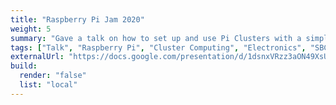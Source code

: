 ```yaml
---
title: "Raspberry Pi Jam 2020"
weight: 5
summary: "Gave a talk on how to set up and use Pi Clusters with a simple python example of calculating integrals with message passing between the different Raspberry Pi 3s"
tags: ["Talk", "Raspberry Pi", "Cluster Computing", "Electronics", "SBCs"]
externalUrl: "https://docs.google.com/presentation/d/1dsnxVRzz3aON49XsUoxl6vzJG_aRqPM3Jx8anTkALbg/edit?usp=sharing"
build:
  render: "false"
  list: "local"
---
```

